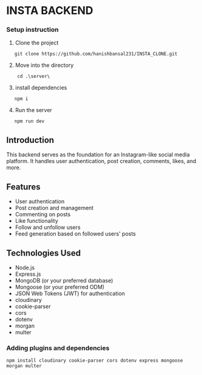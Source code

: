 # INSTA BACKEND

### Setup instruction

1. Clone the project

```
   git clone https://github.com/hanishbansal231/INSTA_CLONE.git
```

2. Move into the directory

```
    cd .\server\
```

3. install dependencies

```
   npm i 
```

4. Run the server

```
   npm run dev
```


## Introduction

This backend serves as the foundation for an Instagram-like social media platform. It handles user authentication, post creation, comments, likes, and more.

## Features

- User authentication
- Post creation and management
- Commenting on posts
- Like functionality
- Follow and unfollow users
- Feed generation based on followed users' posts

## Technologies Used

- Node.js
- Express.js
- MongoDB (or your preferred database)
- Mongoose (or your preferred ODM)
- JSON Web Tokens (JWT) for authentication
- cloudinary
- cookie-parser
- cors
- dotenv
- morgan
- multer

### Adding plugins and dependencies

```
npm install cloudinary cookie-parser cors dotenv express mongoose morgan multer
```